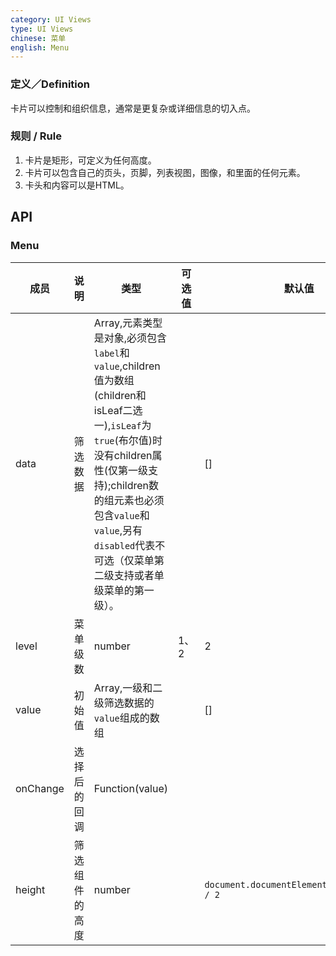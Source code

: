 ```yaml
---
category: UI Views
type: UI Views
chinese: 菜单
english: Menu
---
```



### 定义／Definition
卡片可以控制和组织信息，通常是更复杂或详细信息的切入点。

### 规则 / Rule
1. 卡片是矩形，可定义为任何高度。
2. 卡片可以包含自己的页头，页脚，列表视图，图像，和里面的任何元素。
3. 卡头和内容可以是HTML。


## API

### Menu
| 成员        | 说明           | 类型       |   可选值     | 默认值       |
|------------|----------------|-----------|---------|--------------|
| data    |    筛选数据  | Array,元素类型是对象,必须包含`label`和`value`,children值为数组(children和isLeaf二选一),`isLeaf`为`true`(布尔值)时没有children属性(仅第一级支持);children数的组元素也必须包含`value`和`value`,另有`disabled`代表不可选（仅菜单第二级支持或者单级菜单的第一级）。   |  | [] |
| level    |    菜单级数  | number  | 1、2 | 2 |
| value    |    初始值  | Array,一级和二级筛选数据的`value`组成的数组  |  | [] |
| onChange    |   选择后的回调     | Function(value)  |  |  |
| height    |   筛选组件的高度     | number  |  | `document.documentElement.clientHeight / 2` |

